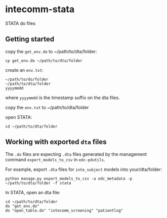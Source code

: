 # intecomm-stata

STATA do files

## Getting started


copy the `get_env.do` to ~/path/to/dta/folder:

    cp get_env.do ~/path/to/dta/folder

create an `env.txt`:

    ~/path/to/do/folder
    ~/path/to/dta/folder
    yyyymmdd


where `yyyymmdd` is the timestamp suffix on the dta files.

copy the `env.txt` to ~/path/to/dta/folder

open STATA:

    cd ~/path/to/dta/folder


## Working with exported ``dta`` files

The ``.do`` files are expecting ``.dta`` files generated by the management command ``export_models_to_csv`` in ``edc-pdutils``.

For example, export ``.dta`` files for ``inte_subject`` models into your/dta/folder:

    python manage.py export_models_to_csv -a edc_metadata -p ~/path/to/dta/folder -f stata

In STATA, open an dta file:

    cd ~/path/to/dta/folder
    do "get_env.do"
    do "open_table.do" "intecomm_screening" "patientlog"
    
    
